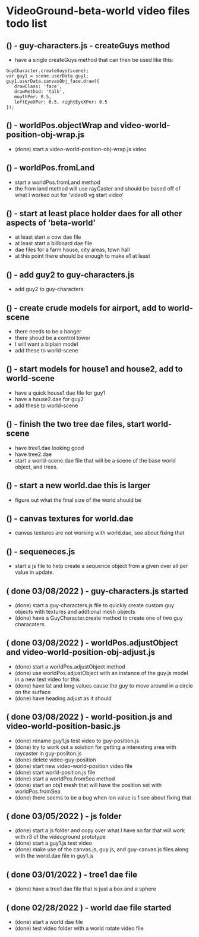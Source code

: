 # VideoGround-beta-world video files todo list

<!-- I MIGHT ALSO WANT THIS DONE -->

## () - guy-characters.js - createGuys method  
* have a single createGuys method that can then be used like this:
```
GuyCharacter.createGuys(scene);
var guy1 = scene.userData.guy1;
guy1.userData.canvasObj_face.draw({
   drawClass: 'face',
   drawMethod: 'talk',
   mouthPer: 0.5,
   leftEyeXPer: 0.5, rightEyeXPer: 0.5
});
```

## () - worldPos.objectWrap and video-world-position-obj-wrap.js
* (done) start a video-world-position-obj-wrap.js video

## () - worldPos.fromLand
* start a worldPos.fromLand method
* the from land method will use rayCaster and should be based off of what I worked out for 'video8 vg start video'

<!-- FIRST VIDEO -->

<!-- I WILL NEED THIS DONE TO START MAKING VIDEOS -->

## () - start at least place holder daes for all other aspects of 'beta-world'
* at least start a cow dae file
* at least start a billboard dae file
* dae files for a farm house, city areas, town hall
* at this point there should be enough to make e1 at least

## () - add guy2 to guy-characters.js
* add guy2 to guy-characters

## () - create crude models for airport, add to world-scene
* there needs to be a hanger
* there shoud be a control tower
* I will want a biplain model
* add these to world-scene

## () - start models for house1 and house2, add to world-scene
* have a quick house1.dae file for guy1
* have a house2.dae for guy2
* add these to world-scene

## () - finish the two tree dae files, start world-scene
* have tree1.dae looking good
* have tree2.dae
* start a world-scene.dae file that will be a scene of the base world object, and trees.

## () - start a new world.dae this is larger
* figure out what the final size of the world should be

## () - canvas textures for world.dae
* canvas textures are not working with world.dae, see about fixing that

## () - sequeneces.js
* start a js file to help create a sequence object from a given over all per value in update.

## ( done 03/08/2022 ) - guy-characters.js started
* (done) start a guy-characters.js file to quickly create custom guy objects with textures and addtional mesh objects
* (done) have a GuyCharacter.create method to create one of two guy characaters

## ( done 03/08/2022 ) - worldPos.adjustObject and video-world-position-obj-adjust.js
* (done) start a worldPos.adjustObject method
* (done) use worldPos.adjustObject with an instance of the guy.js model in a new test video for this
* (done) have lat and long values cause the guy to move around in a circle on the surface
* (done) have heading adjust as it should

## ( done 03/08/2022 ) - world-position.js and video-world-position-basic.js 
* (done) rename guy1.js test video to guy-position.js
* (done) try to work out a solution for getting a interesting area with raycaster in guy-posiiton.js
* (done) delete video-guy-position
* (done) start new video-world-position video file
* (done) start world-position.js file
* (done) start a worldPos.fromSea method
* (done) start an obj1 mesh that will have the position set with worldPos.fromSea
* (done) there seems to be a bug when lon value is 1 see about fixing that

## ( done 03/05/2022 ) - js folder
* (done) start a js folder and copy over what I have so far that will work with r3 of the videoground prototype
* (done) start a guy1.js test video
* (done) make use of the canvas.js, guy.js, and guy-canvas.js files along with the world.dae file in guy1.js

## ( done 03/01/2022 ) - tree1 dae file
* (done) have a tree1 dae file that is just a box and a sphere

## ( done 02/28/2022 ) - world dae file started
* (done) start a world dae file
* (done) test video folder with a world rotate video file

